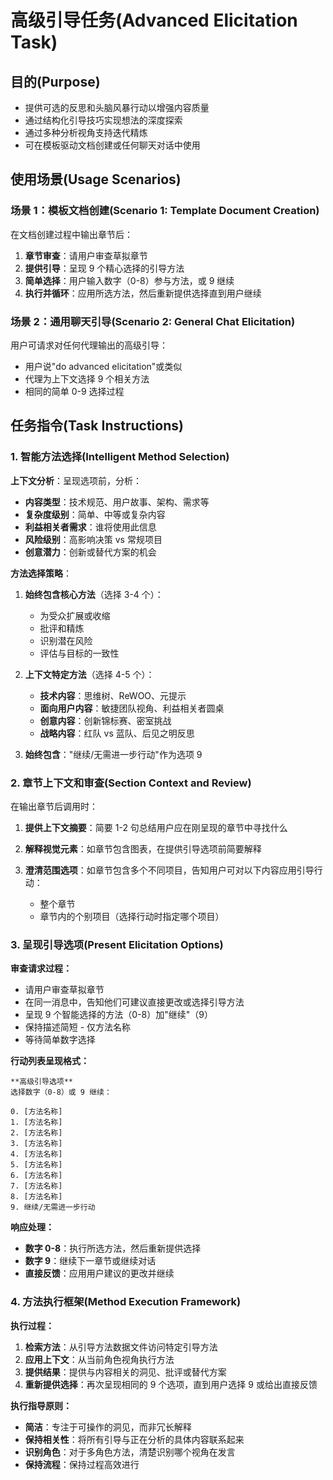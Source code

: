 # 高级引导任务(Advanced Elicitation Task)

## 目的(Purpose)

- 提供可选的反思和头脑风暴行动以增强内容质量
- 通过结构化引导技巧实现想法的深度探索
- 通过多种分析视角支持迭代精炼
- 可在模板驱动文档创建或任何聊天对话中使用

## 使用场景(Usage Scenarios)

### 场景 1：模板文档创建(Scenario 1: Template Document Creation)

在文档创建过程中输出章节后：

1. **章节审查**：请用户审查草拟章节
2. **提供引导**：呈现 9 个精心选择的引导方法
3. **简单选择**：用户输入数字（0-8）参与方法，或 9 继续
4. **执行并循环**：应用所选方法，然后重新提供选择直到用户继续

### 场景 2：通用聊天引导(Scenario 2: General Chat Elicitation)

用户可请求对任何代理输出的高级引导：

- 用户说"do advanced elicitation"或类似
- 代理为上下文选择 9 个相关方法
- 相同的简单 0-9 选择过程

## 任务指令(Task Instructions)

### 1. 智能方法选择(Intelligent Method Selection)

**上下文分析**：呈现选项前，分析：

- **内容类型**：技术规范、用户故事、架构、需求等
- **复杂度级别**：简单、中等或复杂内容
- **利益相关者需求**：谁将使用此信息
- **风险级别**：高影响决策 vs 常规项目
- **创意潜力**：创新或替代方案的机会

**方法选择策略**：

1. **始终包含核心方法**（选择 3-4 个）：
    - 为受众扩展或收缩
    - 批评和精炼
    - 识别潜在风险
    - 评估与目标的一致性

2. **上下文特定方法**（选择 4-5 个）：
    - **技术内容**：思维树、ReWOO、元提示
    - **面向用户内容**：敏捷团队视角、利益相关者圆桌
    - **创意内容**：创新锦标赛、密室挑战
    - **战略内容**：红队 vs 蓝队、后见之明反思

3. **始终包含**："继续/无需进一步行动"作为选项 9

### 2. 章节上下文和审查(Section Context and Review)

在输出章节后调用时：

1. **提供上下文摘要**：简要 1-2 句总结用户应在刚呈现的章节中寻找什么

2. **解释视觉元素**：如章节包含图表，在提供引导选项前简要解释

3. **澄清范围选项**：如章节包含多个不同项目，告知用户可对以下内容应用引导行动：
    - 整个章节
    - 章节内的个别项目（选择行动时指定哪个项目）

### 3. 呈现引导选项(Present Elicitation Options)

**审查请求过程：**

- 请用户审查草拟章节
- 在同一消息中，告知他们可建议直接更改或选择引导方法
- 呈现 9 个智能选择的方法（0-8）加"继续"（9）
- 保持描述简短 - 仅方法名称
- 等待简单数字选择

**行动列表呈现格式：**

```text
**高级引导选项**
选择数字（0-8）或 9 继续：

0. [方法名称]
1. [方法名称]
2. [方法名称]
3. [方法名称]
4. [方法名称]
5. [方法名称]
6. [方法名称]
7. [方法名称]
8. [方法名称]
9. 继续/无需进一步行动
```

**响应处理：**

- **数字 0-8**：执行所选方法，然后重新提供选择
- **数字 9**：继续下一章节或继续对话
- **直接反馈**：应用用户建议的更改并继续

### 4. 方法执行框架(Method Execution Framework)

**执行过程：**

1. **检索方法**：从引导方法数据文件访问特定引导方法
2. **应用上下文**：从当前角色视角执行方法
3. **提供结果**：提供与内容相关的洞见、批评或替代方案
4. **重新提供选择**：再次呈现相同的 9 个选项，直到用户选择 9 或给出直接反馈

**执行指导原则：**

- **简洁**：专注于可操作的洞见，而非冗长解释
- **保持相关性**：将所有引导与正在分析的具体内容联系起来
- **识别角色**：对于多角色方法，清楚识别哪个视角在发言
- **保持流程**：保持过程高效进行
